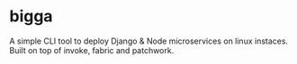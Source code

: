 # bigga
A simple CLI tool to deploy Django &amp; Node microservices on linux instaces. Built on top of invoke, fabric and patchwork.
